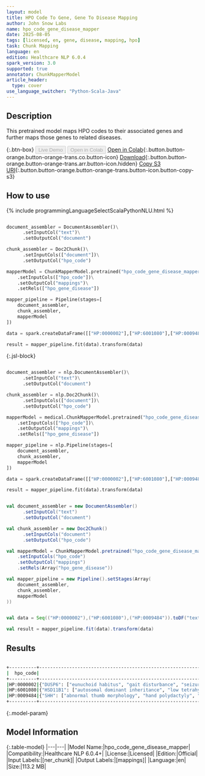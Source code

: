 ```yaml
---
layout: model
title: HPO Code To Gene, Gene To Disease Mapping
author: John Snow Labs
name: hpo_code_gene_disease_mapper
date: 2025-08-05
tags: [licensed, en, gene, disease, mapping, hpo]
task: Chunk Mapping
language: en
edition: Healthcare NLP 6.0.4
spark_version: 3.0
supported: true
annotator: ChunkMapperModel
article_header:
  type: cover
use_language_switcher: "Python-Scala-Java"
---
```


## Description

This pretrained model maps HPO codes to their associated genes and further maps those genes to related diseases.

{:.btn-box}
<button class="button button-orange" disabled>Live Demo</button>
<button class="button button-orange" disabled>Open in Colab</button>
[Open in Colab](https://colab.research.google.com/github/JohnSnowLabs/spark-nlp-workshop/blob/master/healthcare-nlp/06.0.Chunk_Mapping.ipynb){:.button.button-orange.button-orange-trans.co.button-icon}
[Download](https://s3.amazonaws.com/auxdata.johnsnowlabs.com/clinical/models/hpo_code_gene_disease_mapper_en_6.0.4_3.0_1754424435921.zip){:.button.button-orange.button-orange-trans.arr.button-icon.hidden}
[Copy S3 URI](s3://auxdata.johnsnowlabs.com/clinical/models/hpo_code_gene_disease_mapper_en_6.0.4_3.0_1754424435921.zip){:.button.button-orange.button-orange-trans.button-icon.button-copy-s3}

## How to use



<div class="tabs-box" markdown="1">
{% include programmingLanguageSelectScalaPythonNLU.html %}
  
```python

document_assembler = DocumentAssembler()\
      .setInputCol("text")\
      .setOutputCol("document")

chunk_assembler = Doc2Chunk()\
      .setInputCols(["document"])\
      .setOutputCol("hpo_code")

mapperModel = ChunkMapperModel.pretrained("hpo_code_gene_disease_mapper", "en", "clinical/models")\
    .setInputCols(["hpo_code"])\
    .setOutputCol("mappings")\
    .setRels(["hpo_gene_disease"])

mapper_pipeline = Pipeline(stages=[
    document_assembler,
    chunk_assembler,
    mapperModel
])

data = spark.createDataFrame([["HP:0000002"],["HP:6001080"],["HP:0009484"]]).toDF("text")

result = mapper_pipeline.fit(data).transform(data)

```

{:.jsl-block}
```python

document_assembler = nlp.DocumentAssembler()\
      .setInputCol("text")\
      .setOutputCol("document")

chunk_assembler = nlp.Doc2Chunk()\
      .setInputCols(["document"])\
      .setOutputCol("hpo_code")

mapperModel = medical.ChunkMapperModel.pretrained("hpo_code_gene_disease_mapper", "en", "clinical/models")\
    .setInputCols(["hpo_code"])\
    .setOutputCol("mappings")\
    .setRels(["hpo_gene_disease"])

mapper_pipeline = nlp.Pipeline(stages=[
    document_assembler,
    chunk_assembler,
    mapperModel
])

data = spark.createDataFrame([["HP:0000002"],["HP:6001080"],["HP:0009484"]]).toDF("text")

result = mapper_pipeline.fit(data).transform(data)

```
```scala

val document_assembler = new DocumentAssembler()
      .setInputCol("text")
      .setOutputCol("document")

val chunk_assembler = new Doc2Chunk()
      .setInputCols("document")
      .setOutputCol("hpo_code")

val mapperModel = ChunkMapperModel.pretrained("hpo_code_gene_disease_mapper", "en", "clinical/models")
    .setInputCols("hpo_code")
    .setOutputCol("mappings")
    .setRels(Array("hpo_gene_disease"))

val mapper_pipeline = new Pipeline().setStages(Array(
    document_assembler,
    chunk_assembler,
    mapperModel
))


val data = Seq(("HP:0000002"),("HP:6001080"),("HP:0009484")).toDF("text")

val result = mapper_pipeline.fit(data).transform(data)

```
</div>

## Results

```bash

+----------+------------------------------------------------------------------------------------------------------------------------+------------------------------------------------------------------------------------------------------------------------+
|  hpo_code|                                                                                                            gene_disease|                                                                                                       all_k_resolutions|
+----------+------------------------------------------------------------------------------------------------------------------------+------------------------------------------------------------------------------------------------------------------------+
|HP:0000002|{"DUSP6": ["eunuchoid habitus", "gait disturbance", "seizure", "hypotonia", "ataxia", "dysarthria", "decreased testic...|{"DUSP6": ["eunuchoid habitus", "gait disturbance", "seizure", "hypotonia", "ataxia", "dysarthria", "decreased testic...|
|HP:6001080|{"HSD11B1": ["autosomal dominant inheritance", "low tetrahydrocortisol (thf) plus 5-alpha-thf/tetrahydrocortisone (th...|{"HSD11B1": ["autosomal dominant inheritance", "low tetrahydrocortisol (thf) plus 5-alpha-thf/tetrahydrocortisone (th...|
|HP:0009484|{"SHH": ["abnormal thumb morphology", "hand polydactyly", "poor speech", "expressive language delay", "limb dystonia"...|{"SHH": ["abnormal thumb morphology", "hand polydactyly", "poor speech", "expressive language delay", "limb dystonia"...|
+----------+------------------------------------------------------------------------------------------------------------------------+------------------------------------------------------------------------------------------------------------------------+

```

{:.model-param}
## Model Information

{:.table-model}
|---|---|
|Model Name:|hpo_code_gene_disease_mapper|
|Compatibility:|Healthcare NLP 6.0.4+|
|License:|Licensed|
|Edition:|Official|
|Input Labels:|[ner_chunk]|
|Output Labels:|[mappings]|
|Language:|en|
|Size:|113.2 MB|
